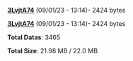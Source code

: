 [**3LvjtA74**](/data/3LvjtA74.txt) (09/01/23 - 13:14)- 2424 bytes

[**3LvjtA74**](/data/3LvjtA74.txt) (09/01/23 - 13:14)- 2424 bytes

**Total Datas**: 3465

**Total Size**: 21.98 MB / 22.0 MB